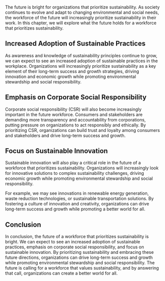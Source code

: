
The future is bright for organizations that prioritize sustainability. As society continues to evolve and adapt to changing environmental and social needs, the workforce of the future will increasingly prioritize sustainability in their work. In this chapter, we will explore what the future holds for a workforce that prioritizes sustainability.

Increased Adoption of Sustainable Practices
-------------------------------------------

As awareness and knowledge of sustainability principles continue to grow, we can expect to see an increased adoption of sustainable practices in the workplace. Organizations will increasingly prioritize sustainability as a key element of their long-term success and growth strategies, driving innovation and economic growth while promoting environmental stewardship and social responsibility.

Emphasis on Corporate Social Responsibility
-------------------------------------------

Corporate social responsibility (CSR) will also become increasingly important in the future workforce. Consumers and stakeholders are demanding more transparency and accountability from corporations, putting pressure on organizations to act responsibly and ethically. By prioritizing CSR, organizations can build trust and loyalty among consumers and stakeholders and drive long-term success and growth.

Focus on Sustainable Innovation
-------------------------------

Sustainable innovation will also play a critical role in the future of a workforce that prioritizes sustainability. Organizations will increasingly look for innovative solutions to complex sustainability challenges, driving economic growth while promoting environmental stewardship and social responsibility.

For example, we may see innovations in renewable energy generation, waste reduction technologies, or sustainable transportation solutions. By fostering a culture of innovation and creativity, organizations can drive long-term success and growth while promoting a better world for all.

Conclusion
----------

In conclusion, the future of a workforce that prioritizes sustainability is bright. We can expect to see an increased adoption of sustainable practices, emphasis on corporate social responsibility, and focus on sustainable innovation. By prioritizing sustainability and embracing these future directions, organizations can drive long-term success and growth while promoting environmental stewardship and social responsibility. The future is calling for a workforce that values sustainability, and by answering that call, organizations can create a better world for all.
